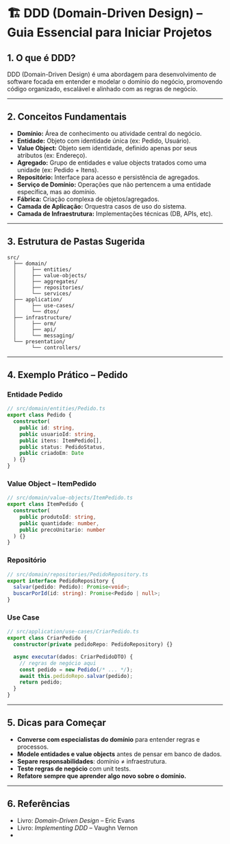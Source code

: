 # 🏗️ DDD (Domain-Driven Design) – Guia Essencial para Iniciar Projetos

## 1. O que é DDD?
DDD (Domain-Driven Design) é uma abordagem para desenvolvimento de software focada em entender e modelar o domínio do negócio, promovendo código organizado, escalável e alinhado com as regras de negócio.

---

## 2. Conceitos Fundamentais

- **Domínio:** Área de conhecimento ou atividade central do negócio.
- **Entidade:** Objeto com identidade única (ex: Pedido, Usuário).
- **Value Object:** Objeto sem identidade, definido apenas por seus atributos (ex: Endereço).
- **Agregado:** Grupo de entidades e value objects tratados como uma unidade (ex: Pedido + Itens).
- **Repositório:** Interface para acesso e persistência de agregados.
- **Serviço de Domínio:** Operações que não pertencem a uma entidade específica, mas ao domínio.
- **Fábrica:** Criação complexa de objetos/agregados.
- **Camada de Aplicação:** Orquestra casos de uso do sistema.
- **Camada de Infraestrutura:** Implementações técnicas (DB, APIs, etc).

---

## 3. Estrutura de Pastas Sugerida

```
src/
  ├── domain/
  │     ├── entities/
  │     ├── value-objects/
  │     ├── aggregates/
  │     ├── repositories/
  │     └── services/
  ├── application/
  │     ├── use-cases/
  │     └── dtos/
  ├── infrastructure/
  │     ├── orm/
  │     ├── api/
  │     └── messaging/
  └── presentation/
        └── controllers/
```

---

## 4. Exemplo Prático – Pedido

### Entidade Pedido

```typescript
// src/domain/entities/Pedido.ts
export class Pedido {
  constructor(
    public id: string,
    public usuarioId: string,
    public itens: ItemPedido[],
    public status: PedidoStatus,
    public criadoEm: Date
  ) {}
}
```

### Value Object – ItemPedido

```typescript
// src/domain/value-objects/ItemPedido.ts
export class ItemPedido {
  constructor(
    public produtoId: string,
    public quantidade: number,
    public precoUnitario: number
  ) {}
}
```

### Repositório

```typescript
// src/domain/repositories/PedidoRepository.ts
export interface PedidoRepository {
  salvar(pedido: Pedido): Promise<void>;
  buscarPorId(id: string): Promise<Pedido | null>;
}
```

### Use Case

```typescript
// src/application/use-cases/CriarPedido.ts
export class CriarPedido {
  constructor(private pedidoRepo: PedidoRepository) {}

  async executar(dados: CriarPedidoDTO) {
    // regras de negócio aqui
    const pedido = new Pedido(/* ... */);
    await this.pedidoRepo.salvar(pedido);
    return pedido;
  }
}
```

---

## 5. Dicas para Começar

- **Converse com especialistas do domínio** para entender regras e processos.
- **Modele entidades e value objects** antes de pensar em banco de dados.
- **Separe responsabilidades**: domínio ≠ infraestrutura.
- **Teste regras de negócio** com unit tests.
- **Refatore sempre que aprender algo novo sobre o domínio.**

---

## 6. Referências

- Livro: *Domain-Driven Design* – Eric Evans
- Livro: *Implementing DDD* – Vaughn Vernon
-